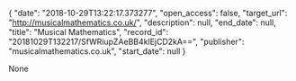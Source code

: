 {
  "date": "2018-10-29T13:22:17.373277", 
  "open_access": false, 
  "target_url": "http://musicalmathematics.co.uk/", 
  "description": null, 
  "end_date": null, 
  "title": "Musical Mathematics", 
  "record_id": "20181029T132217/SfWRiupZAeBB4klEjCD2kA==", 
  "publisher": "musicalmathematics.co.uk", 
  "start_date": null
}

None